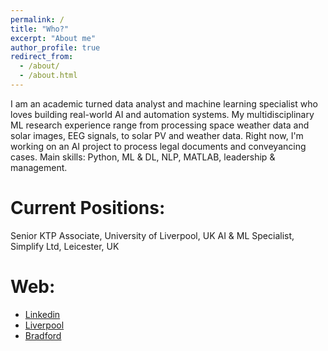 ```yaml
---
permalink: /
title: "Who?"
excerpt: "About me"
author_profile: true
redirect_from: 
  - /about/
  - /about.html
---
```


I am an academic turned data analyst and machine learning specialist who loves building real-world AI and automation systems. My multidisciplinary ML research experience range from processing space weather data and solar images, EEG signals, to solar PV and weather data. Right now, I'm working on an AI project to process legal documents and conveyancing cases. Main skills: Python, ML & DL, NLP, MATLAB, leadership & management.

Current Positions:
======
Senior KTP Associate, University of Liverpool, UK
AI & ML Specialist, Simplify Ltd, Leicester, UK

Web:
======
* [Linkedin](https://www.linkedin.com/in/mhalomari/)
* [Liverpool](https://www.liverpool.ac.uk/computer-science/staff/mohammad-alomari/)
* [Bradford](http://spaceweather.inf.brad.ac.uk)
